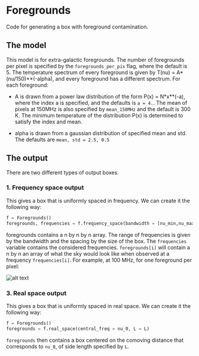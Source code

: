 # Foregrounds

Code for generating a box with foreground contamination.

## The model
This model is for extra-galactic foregrounds. The number of foregrounds per pixel is specified by the `foregrounds_per_pix` flag, where the default is 5. The temperature spectrum of every foreground is given by T(nu) = A*(nu/150)**(-alpha), and every foreground has a different spectrum. For each foreground: 

- A is drawn from a power law distribution of the form P(x) = N*x**(-a), where the index a is specified, and the defaults is `a = 4.`. The mean of pixels at 150MHz is also specified by `mean_150MHz` and the default is 300 K. The minimum temperature of the distribution P(x) is determined to satisfy the index and mean.

- alpha is drawn from a gaussian distribution of specified mean and std. The defaults are `mean, std = 2.5, 0.5`

## The output
There are two different types of output boxes. 

### 1. Frequency space output

This gives a box that is uniformly spaced in frequency. We can create it the following way:
```python
f = Foregrounds()
foregrounds, frequencies = f.frequency_space(bandwidth = [nu_min,nu_max])
```

foregrounds contains a n by n by n array. The range of frequencies is given by the bandwidth and the spacing by the size of the box. The `frequencies` variable contains the considered frequencies. `foregrounds[i]` will contain a n by n an array of what the sky would look like when observed at a frequency `frequencies[i]`. For example, at 100 MHz, for one foreground per pixel: 

![alt text](https://i.imgur.com/ZeKYcBI.png)


### 3. Real space output

This gives a box that is uniformly spaced in real space. We can create it the following way:
```python
f = Foregrounds()
foregrounds = f.real_space(central_freq = nu_0, L = L)
```
`foregrounds` then contains a box centered on the comoving distance that corresponds to `nu_0`, of side length specified by `L`. 
